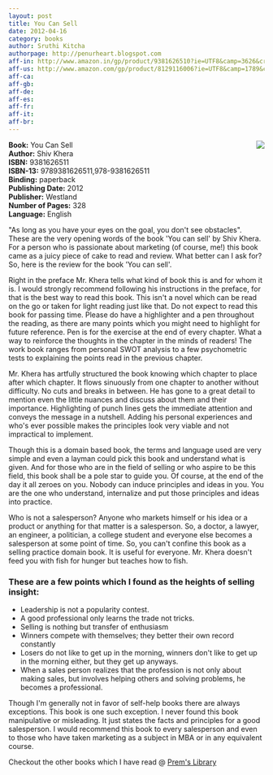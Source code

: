 ```yaml
---
layout: post
title: You Can Sell
date: 2012-04-16
category: books
author: Sruthi Kitcha
authorpage: http://penurheart.blogspot.com
aff-in: http://www.amazon.in/gp/product/9381626510?ie=UTF8&camp=3626&creativeASIN=9381626510&linkCode=xm2&tag=smileprem-in-21
aff-us: http://www.amazon.com/gp/product/8129116006?ie=UTF8&camp=1789&creativeASIN=8129116006&linkCode=xm2&tag=smileprem-us-20
aff-ca: 
aff-gb: 
aff-de: 
aff-es: 
aff-fr: 
aff-it: 
aff-br: 
---
```


<img style="clear: right; float: right; margin-bottom: 1em; margin-left: 1em;" 
src="{{site.img-url}}/you-can-sell-shiv-khera.jpg"/>
**Book:** You Can Sell  
**Author:** Shiv Khera  
**ISBN:** 9381626511  
**ISBN-13:** 9789381626511,978-9381626511  
**Binding:** paperback  
**Publishing Date:** 2012  
**Publisher:** Westland  
**Number of Pages:** 328  
**Language:** English  
  
"As long as you have your eyes on the goal, you don't see obstacles". These are the very opening words of the book 'You can sell' by Shiv Khera. For a person who is passionate about marketing (of course, me!) this book came as a juicy piece of cake to read and review. What better can I ask for? So, here is the review for the book 'You can sell'.  
  
Right in the preface Mr. Khera tells what kind of book this is and for whom it is. I would strongly recommend following his instructions in the preface, for that is the best way to read this book. This isn't a novel which can be read on the go or taken for light reading just like that. Do not expect to read this book for passing time. Please do have a highlighter and a pen throughout the reading, as there are many points which you might need to highlight for future reference. Pen is for the exercise at the end of every chapter. What a way to reinforce the thoughts in the chapter in the minds of readers! The work book ranges from personal SWOT analysis to a few psychometric tests to explaining the points read in the previous chapter.  
  
Mr. Khera has artfully structured the book knowing which chapter to place after which chapter. It flows sinuously from one chapter to another without difficulty. No cuts and breaks in between. He has gone to a great detail to mention even the little nuances and discuss about them and their importance. Highlighting of punch lines gets the immediate attention and conveys the message in a nutshell. Adding his personal experiences and who's ever possible makes the principles look very viable and not impractical to implement.  
  
Though this is a domain based book, the terms and language used are very simple and even a layman could pick this book and understand what is given. And for those who are in the field of selling or who aspire to be this field, this book shall be a pole star to guide you. Of course, at the end of the day it all zeroes on you. Nobody can induce principles and ideas in you. You are the one who understand, internalize and put those principles and ideas into practice.  
  
Who is not a salesperson? Anyone who markets himself or his idea or a product or anything for that matter is a salesperson. So, a doctor, a lawyer, an engineer, a politician, a college student and everyone else becomes a salesperson at some point of time. So, you can't confine this book as a selling practice domain book. It is useful for everyone. Mr. Khera doesn't feed you with fish for hunger but teaches how to fish.  
  
### These are a few points which I found as the heights of selling insight:  

* Leadership is not a popularity contest.  
* A good professional only learns the trade not tricks.  
* Selling is nothing but transfer of enthusiasm  
* Winners compete with themselves; they better their own record constantly  
* Losers do not like to get up in the morning, winners don't like to get up in the morning either, but they get up anyways.  
* When a sales person realizes that the profession is not only about making sales, but involves helping others and solving problems, he becomes a professional.  

Though I'm generally not in favor of self-help books there are always exceptions. This book is one such exception. I never found this book manipulative or misleading. It just states the facts and principles for a good salesperson. I would recommend this book to every salesperson and even to those who have taken marketing as a subject in MBA or in any equivalent course.  

Checkout the other books which I have read @ [Prem's Library]({{site.url}}/category/books/)  
